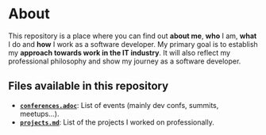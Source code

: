 # About

This repository is a place where you can find out **about me**, **who** I am,
**what** I do and **how** I work as a software developer. My primary goal is to
establish my **approach towards work in the IT industry**. It will also reflect
my professional philosophy and show my journey as a software developer.

## Files available in this repository

- **[`conferences.adoc`](conferences.adoc)**: List of events (mainly dev confs, summits, meetups...).
- **[`projects.md`](projects.md)**: List of the projects I worked on
    professionally.
